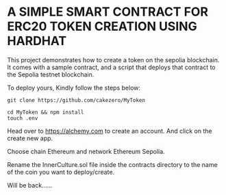 # A SIMPLE SMART CONTRACT FOR ERC20 TOKEN CREATION USING HARDHAT

This project demonstrates how to create a token on the sepolia blockchain. It comes with a sample contract, and a script that deploys that contract to the Sepolia testnet blockchain.

To deploy yours, Kindly follow the steps below:

```shell
git clone https://github.com/cakezero/MyToken
```

```shell
cd MyToken && npm install
touch .env
```
Head over to https://alchemy.com to create an account. And click on the create new app.

Choose chain Ethereum and network Ethereum Sepolia.

Rename the InnerCulture.sol file inside the contracts directory to the name of the coin you want to deploy/create.

Will be back......
